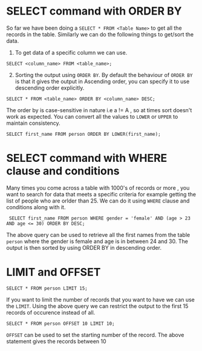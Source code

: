 # SELECT command with ORDER BY

So far we have been doing a `SELECT * FROM <Table Name>` to get all the records in the table. Similarly we can do the following things to get/sort the data. <br />

1. To get data of a specific column we can use. <br />

`SELECT <column_name> FROM <table_name>;` <br />

2. Sorting the output using `ORDER BY`. By default the behaviour of `ORDER BY` is that it gives the output in Ascending order, you can specify it to use descending order explicitly. <br />

`SELECT * FROM <table_name> ORDER BY <column_name> DESC;` <br />

The order by is case-sensitive in nature i.e a != A , so at times sort doesn't work as expected. You can convert all the values to `LOWER` or `UPPER` to maintain consistency. <br />

`SELECT first_name FROM person ORDER BY LOWER(first_name);` <br />


# SELECT command with WHERE clause and conditions

Many times you come across a table with 1000's of records or more , you want to search for data that meets a specific criteria for example getting the list of people who are orlder than 25. We can do it using `WHERE` clause and conditions along with it. <br />

` SELECT first_name FROM person WHERE gender = 'female' AND (age > 23 AND age <= 30) ORDER BY DESC;` <br />

The above query can be used to retrieve all the first names from the table `person` where the gender is female and age is in between 24 and 30. The output is then sorted by using ORDER BY in descending order. <br />

# LIMIT and OFFSET

`SELECT * FROM person LIMIT 15;` <br />

If you want to limit the number of records that you want to have we can use the `LIMIT`. Using the above query we can restrict the output to the first 15 records of occurence instead of all. <br />

`SELECT * FROM person OFFSET 10 LIMIT 10;` <br />

`OFFSET` can be used to set the starting number of the record. The above statement gives the records between 10 


